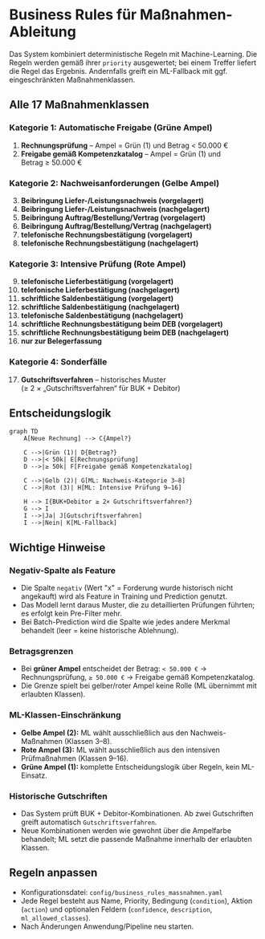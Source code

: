 # Business Rules für Maßnahmen-Ableitung

Das System kombiniert deterministische Regeln mit Machine-Learning. Die Regeln werden gemäß ihrer `priority` ausgewertet; bei einem Treffer liefert die Regel das Ergebnis. Andernfalls greift ein ML-Fallback mit ggf. eingeschränkten Maßnahmenklassen.

## Alle 17 Maßnahmenklassen

### Kategorie 1: Automatische Freigabe (Grüne Ampel)
1. **Rechnungsprüfung** – Ampel = Grün (1) und Betrag < 50.000 €
2. **Freigabe gemäß Kompetenzkatalog** – Ampel = Grün (1) und Betrag ≥ 50.000 €

### Kategorie 2: Nachweisanforderungen (Gelbe Ampel)
3. **Beibringung Liefer-/Leistungsnachweis (vorgelagert)**
4. **Beibringung Liefer-/Leistungsnachweis (nachgelagert)**
5. **Beibringung Auftrag/Bestellung/Vertrag (vorgelagert)**
6. **Beibringung Auftrag/Bestellung/Vertrag (nachgelagert)**
7. **telefonische Rechnungsbestätigung (vorgelagert)**
8. **telefonische Rechnungsbestätigung (nachgelagert)**

### Kategorie 3: Intensive Prüfung (Rote Ampel)
9. **telefonische Lieferbestätigung (vorgelagert)**
10. **telefonische Lieferbestätigung (nachgelagert)**
11. **schriftliche Saldenbestätigung (vorgelagert)**
12. **schriftliche Saldenbestätigung (nachgelagert)**
13. **telefonische Saldenbestätigung (nachgelagert)**
14. **schriftliche Rechnungsbestätigung beim DEB (vorgelagert)**
15. **schriftliche Rechnungsbestätigung beim DEB (nachgelagert)**
16. **nur zur Belegerfassung**

### Kategorie 4: Sonderfälle
17. **Gutschriftsverfahren** – historisches Muster (≥ 2 × „Gutschriftsverfahren“ für BUK + Debitor)

## Entscheidungslogik

```mermaid
graph TD
    A[Neue Rechnung] --> C{Ampel?}

    C -->|Grün (1)| D{Betrag?}
    D -->|< 50k| E[Rechnungsprüfung]
    D -->|≥ 50k| F[Freigabe gemäß Kompetenzkatalog]

    C -->|Gelb (2)| G[ML: Nachweis-Kategorie 3–8]
    C -->|Rot (3)| H[ML: Intensive Prüfung 9–16]

    H --> I{BUK+Debitor ≥ 2× Gutschriftsverfahren?}
    G --> I
    I -->|Ja| J[Gutschriftsverfahren]
    I -->|Nein| K[ML-Fallback]
```

## Wichtige Hinweise

### Negativ-Spalte als Feature
- Die Spalte `negativ` (Wert "x" = Forderung wurde historisch nicht angekauft) wird als Feature in Training und Prediction genutzt.
- Das Modell lernt daraus Muster, die zu detaillierten Prüfungen führten; es erfolgt kein Pre-Filter mehr.
- Bei Batch-Prediction wird die Spalte wie jedes andere Merkmal behandelt (leer = keine historische Ablehnung).

### Betragsgrenzen
- Bei **grüner Ampel** entscheidet der Betrag: `< 50.000 €` → Rechnungsprüfung, `≥ 50.000 €` → Freigabe gemäß Kompetenzkatalog.
- Die Grenze spielt bei gelber/roter Ampel keine Rolle (ML übernimmt mit erlaubten Klassen).

### ML-Klassen-Einschränkung
- **Gelbe Ampel (2):** ML wählt ausschließlich aus den Nachweis-Maßnahmen (Klassen 3–8).
- **Rote Ampel (3):** ML wählt ausschließlich aus den intensiven Prüfmaßnahmen (Klassen 9–16).
- **Grüne Ampel (1):** komplette Entscheidungslogik über Regeln, kein ML-Einsatz.

### Historische Gutschriften
- Das System prüft BUK + Debitor-Kombinationen. Ab zwei Gutschriften greift automatisch `Gutschriftsverfahren`.
- Neue Kombinationen werden wie gewohnt über die Ampelfarbe behandelt; ML setzt die passende Maßnahme innerhalb der erlaubten Klassen.

## Regeln anpassen

- Konfigurationsdatei: `config/business_rules_massnahmen.yaml`
- Jede Regel besteht aus Name, Priority, Bedingung (`condition`), Aktion (`action`) und optionalen Feldern (`confidence`, `description`, `ml_allowed_classes`).
- Nach Änderungen Anwendung/Pipeline neu starten.
